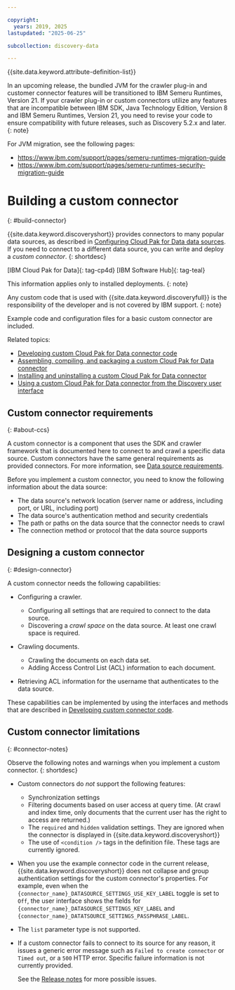 ```yaml
---

copyright:
  years: 2019, 2025
lastupdated: "2025-06-25"

subcollection: discovery-data

---
```


{{site.data.keyword.attribute-definition-list}}

In an upcoming release, the bundled JVM for the crawler plug-in and customer connector features will be transitioned to IBM Semeru Runtimes, Version 21. If your crawler plug-in or custom connectors utilize any features that are incompatible between IBM SDK, Java Technology Edition, Version 8 and IBM Semeru Runtimes, Version 21, you need to revise your code to ensure compatibility with future releases, such as Discovery 5.2.x and later.
{: note}

For JVM migration, see the following pages:
* https://www.ibm.com/support/pages/semeru-runtimes-migration-guide
* https://www.ibm.com/support/pages/semeru-runtimes-security-migration-guide

# Building a custom connector
{: #build-connector}

{{site.data.keyword.discoveryshort}} provides connectors to many popular data sources, as described in [Configuring Cloud Pak for Data data sources](/docs/discovery-data?topic=discovery-data-collection-types). If you need to connect to a different data source, you can write and deploy a *custom connector*.
{: shortdesc}

[IBM Cloud Pak for Data]{: tag-cp4d} [IBM Software Hub]{: tag-teal}

This information applies only to installed deployments.
{: note}

Any custom code that is used with {{site.data.keyword.discoveryfull}} is the responsibility of the developer and is not covered by IBM support.
{: note}

Example code and configuration files for a basic custom connector are included.

Related topics:

- [Developing custom Cloud Pak for Data connector code](/docs/discovery-data?topic=discovery-data-connector-dev)
- [Assembling, compiling, and packaging a custom Cloud Pak for Data connector](/docs/discovery-data?topic=discovery-data-assemble)
- [Installing and uninstalling a custom Cloud Pak for Data connector](/docs/discovery-data?topic=discovery-data-install-connector)
- [Using a custom Cloud Pak for Data connector from the Discovery user interface](/docs/discovery-data?topic=discovery-data-ccs-tooling)

## Custom connector requirements
{: #about-ccs}

A custom connector is a component that uses the SDK and crawler framework that is documented here to connect to and crawl a specific data source. Custom connectors have the same general requirements as provided connectors. For more information, see [Data source requirements](/docs/discovery-data?topic=discovery-data-collection-types#requirements).

Before you implement a custom connector, you need to know the following information about the data source:

- The data source's network location (server name or address, including port, or URL, including port)
- The data source's authentication method and security credentials
- The path or paths on the data source that the connector needs to crawl
- The connection method or protocol that the data source supports

## Designing a custom connector
{: #design-connector}

A custom connector needs the following capabilities:

-   Configuring a crawler.

    -   Configuring all settings that are required to connect to the data source.
    -   Discovering a _crawl space_ on the data source. At least one crawl space is required.
-   Crawling documents.

    -   Crawling the documents on each data set.
    -   Adding Access Control List (ACL) information to each document.
-   Retrieving ACL information for the username that authenticates to the data source.

These capabilities can be implemented by using the interfaces and methods that are described in [Developing custom connector code](/docs/discovery-data?topic=discovery-data-connector-dev).

## Custom connector limitations
{: #connector-notes}

Observe the following notes and warnings when you implement a custom connector.
{: shortdesc}

-   Custom connectors do *not* support the following features:

    -   Synchronization settings
    -   Filtering documents based on user access at query time. (At crawl and index time, only documents that the current user has the right to access are returned.)
    -   The `required` and `hidden` validation settings. They are ignored when the connector is displayed in {{site.data.keyword.discoveryshort}}
    -   The use of `<condition />` tags in the definition file. These tags are currently ignored.
-   When you use the example connector code in the current release, {{site.data.keyword.discoveryshort}} does not collapse and group authentication settings for the custom connector's properties. For example, even when the `{connector_name}_DATASOURCE_SETTINGS_USE_KEY_LABEL` toggle is set to `Off`, the user interface shows the fields for `{connector_name}_DATASOURCE_SETTINGS_KEY_LABEL` and `{connector_name}_DATATSOURCE_SETTINGS_PASSPHRASE_LABEL`.
-   The `list` parameter type is not supported.
-   If a custom connector fails to connect to its source for any reason, it issues a generic error message such as `Failed to create connector` or `Timed out`, or a `500` HTTP error. Specific failure information is not currently provided.

    See the [Release notes](/docs/discovery-data?topic=discovery-data-release-notes-data) for more possible issues.
